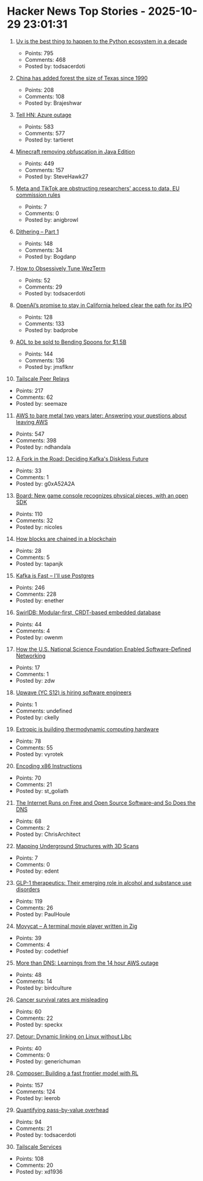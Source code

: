 # Hacker News Top Stories - 2025-10-29 23:01:31

1. [Uv is the best thing to happen to the Python ecosystem in a decade](https://emily.space/posts/251023-uv)
   - Points: 795
   - Comments: 468
   - Posted by: todsacerdoti

2. [China has added forest the size of Texas since 1990](https://e360.yale.edu/digest/china-new-forest-report)
   - Points: 208
   - Comments: 108
   - Posted by: Brajeshwar

3. [Tell HN: Azure outage](undefined)
   - Points: 583
   - Comments: 577
   - Posted by: tartieret

4. [Minecraft removing obfuscation in Java Edition](https://www.minecraft.net/en-us/article/removing-obfuscation-in-java-edition)
   - Points: 449
   - Comments: 157
   - Posted by: SteveHawk27

5. [Meta and TikTok are obstructing researchers' access to data, EU commission rules](https://www.science.org/content/article/meta-and-tiktok-are-obstructing-researchers-access-data-european-commission-rules)
   - Points: 7
   - Comments: 0
   - Posted by: anigbrowl

6. [Dithering – Part 1](https://visualrambling.space/dithering-part-1/)
   - Points: 148
   - Comments: 34
   - Posted by: Bogdanp

7. [How to Obsessively Tune WezTerm](https://rashil2000.me/blogs/tune-wezterm)
   - Points: 52
   - Comments: 29
   - Posted by: todsacerdoti

8. [OpenAI’s promise to stay in California helped clear the path for its IPO](https://www.wsj.com/tech/ai/openais-promise-to-stay-in-california-helped-clear-the-path-for-its-ipo-3af1c31c)
   - Points: 128
   - Comments: 133
   - Posted by: badprobe

9. [AOL to be sold to Bending Spoons for $1.5B](https://www.axios.com/2025/10/29/aol-bending-spoons-deal)
   - Points: 144
   - Comments: 136
   - Posted by: jmsflknr

10. [Tailscale Peer Relays](https://tailscale.com/blog/peer-relays-beta)
   - Points: 217
   - Comments: 62
   - Posted by: seemaze

11. [AWS to bare metal two years later: Answering your questions about leaving AWS](https://oneuptime.com/blog/post/2025-10-29-aws-to-bare-metal-two-years-later/view)
   - Points: 547
   - Comments: 398
   - Posted by: ndhandala

12. [A Fork in the Road: Deciding Kafka's Diskless Future](https://jack-vanlightly.com/blog/2025/10/22/a-fork-in-the-road-deciding-kafkas-diskless-future)
   - Points: 33
   - Comments: 1
   - Posted by: g0xA52A2A

13. [Board: New game console recognizes physical pieces, with an open SDK](https://board.fun/)
   - Points: 110
   - Comments: 32
   - Posted by: nicoles

14. [How blocks are chained in a blockchain](https://www.johndcook.com/blog/2025/10/27/blockchain/)
   - Points: 28
   - Comments: 5
   - Posted by: tapanjk

15. [Kafka is Fast – I'll use Postgres](https://topicpartition.io/blog/postgres-pubsub-queue-benchmarks)
   - Points: 246
   - Comments: 228
   - Posted by: enether

16. [SwirlDB: Modular-first, CRDT-based embedded database](https://docs.swirldb.org/)
   - Points: 44
   - Comments: 4
   - Posted by: owenm

17. [How the U.S. National Science Foundation Enabled Software-Defined Networking](https://cacm.acm.org/federal-funding-of-academic-research/how-the-u-s-national-science-foundation-enabled-software-defined-networking/)
   - Points: 17
   - Comments: 1
   - Posted by: zdw

18. [Upwave (YC S12) is hiring software engineers](https://www.upwave.com/job/8228849002/)
   - Points: 1
   - Comments: undefined
   - Posted by: ckelly

19. [Extropic is building thermodynamic computing hardware](https://extropic.ai/)
   - Points: 78
   - Comments: 55
   - Posted by: vyrotek

20. [Encoding x86 Instructions](https://www-user.tu-chemnitz.de/~heha/hs/chm/x86.chm/x86.htm)
   - Points: 70
   - Comments: 21
   - Posted by: st_goliath

21. [The Internet Runs on Free and Open Source Software–and So Does the DNS](https://www.icann.org/en/blogs/details/the-internet-runs-on-free-and-open-source-softwareand-so-does-the-dns-23-10-2025-en)
   - Points: 68
   - Comments: 2
   - Posted by: ChrisArchitect

22. [Mapping Underground Structures with 3D Scans](https://wilkinson.graphics/blog/2025-10-25-3d-mapping/)
   - Points: 7
   - Comments: 0
   - Posted by: edent

23. [GLP-1 therapeutics: Their emerging role in alcohol and substance use disorders](https://academic.oup.com/jes/article/9/11/bvaf141/8277723?login=false)
   - Points: 119
   - Comments: 26
   - Posted by: PaulHoule

24. [Movycat – A terminal movie player written in Zig](https://github.com/M64GitHub/movycat)
   - Points: 39
   - Comments: 4
   - Posted by: codethief

25. [More than DNS: Learnings from the 14 hour AWS outage](https://thundergolfer.com/blog/aws-us-east-1-outage-oct20)
   - Points: 48
   - Comments: 14
   - Posted by: birdculture

26. [Cancer survival rates are misleading](https://www.allendowney.com/blog/2025/10/27/cancer-survival-rates-are-misleading/)
   - Points: 60
   - Comments: 22
   - Posted by: speckx

27. [Detour: Dynamic linking on Linux without Libc](https://github.com/graphitemaster/detour)
   - Points: 40
   - Comments: 0
   - Posted by: generichuman

28. [Composer: Building a fast frontier model with RL](https://cursor.com/blog/composer)
   - Points: 157
   - Comments: 124
   - Posted by: leerob

29. [Quantifying pass-by-value overhead](https://owen.cafe/posts/struct-sizes/)
   - Points: 94
   - Comments: 21
   - Posted by: todsacerdoti

30. [Tailscale Services](https://tailscale.com/blog/services-beta)
   - Points: 108
   - Comments: 20
   - Posted by: xd1936

